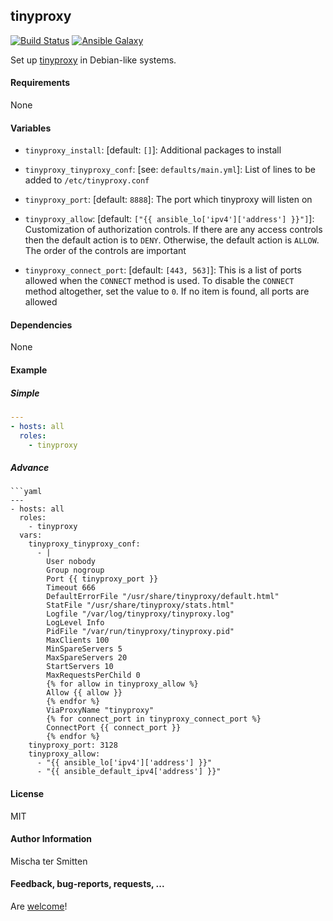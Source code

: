 ## tinyproxy

[![Build Status](https://travis-ci.org/Oefenweb/ansible-tinyproxy.svg?branch=master)](https://travis-ci.org/Oefenweb/ansible-tinyproxy) [![Ansible Galaxy](http://img.shields.io/badge/ansible--galaxy-tinyproxy-blue.svg)](https://galaxy.ansible.com/Oefenweb/tinyproxy)

Set up [tinyproxy](https://tinyproxy.github.io/) in Debian-like systems.

#### Requirements

None

#### Variables

* `tinyproxy_install`: [default: `[]`]: Additional packages to install

* `tinyproxy_tinyproxy_conf`: [see: `defaults/main.yml`]: List of lines to be added to `/etc/tinyproxy.conf`

* `tinyproxy_port`: [default: `8888`]: The port which tinyproxy will listen on
* `tinyproxy_allow`: [default: `["{{ ansible_lo['ipv4']['address'] }}"]`]: Customization of authorization controls. If there are any access controls then the default action is to `DENY`. Otherwise, the default action is `ALLOW`. The order of the controls are important
* `tinyproxy_connect_port`: [default: `[443, 563]`]: This is a list of ports allowed when the `CONNECT` method is used. To disable the `CONNECT` method altogether, set the value to `0`.  If no item is found, all ports are allowed

#### Dependencies

None

#### Example

##### Simple

```yaml
---
- hosts: all
  roles:
    - tinyproxy
```

##### Advance

```
```yaml
---
- hosts: all
  roles:
    - tinyproxy
  vars:
    tinyproxy_tinyproxy_conf:
      - |
        User nobody
        Group nogroup
        Port {{ tinyproxy_port }}
        Timeout 666
        DefaultErrorFile "/usr/share/tinyproxy/default.html"
        StatFile "/usr/share/tinyproxy/stats.html"
        Logfile "/var/log/tinyproxy/tinyproxy.log"
        LogLevel Info
        PidFile "/var/run/tinyproxy/tinyproxy.pid"
        MaxClients 100
        MinSpareServers 5
        MaxSpareServers 20
        StartServers 10
        MaxRequestsPerChild 0
        {% for allow in tinyproxy_allow %}
        Allow {{ allow }}
        {% endfor %}
        ViaProxyName "tinyproxy"
        {% for connect_port in tinyproxy_connect_port %}
        ConnectPort {{ connect_port }}
        {% endfor %}
    tinyproxy_port: 3128
    tinyproxy_allow:
      - "{{ ansible_lo['ipv4']['address'] }}"
      - "{{ ansible_default_ipv4['address'] }}"
```

#### License

MIT

#### Author Information

Mischa ter Smitten

#### Feedback, bug-reports, requests, ...

Are [welcome](https://github.com/Oefenweb/ansible-tinyproxy/issues)!

